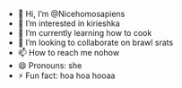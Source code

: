 - 👋 Hi, I’m @Nicehomosapiens
- 👀 I’m interested in kirieshka
- 🌱 I’m currently learning how to cook
- 💞️ I’m looking to collaborate on brawl srats
- 📫 How to reach me nohow
- 😄 Pronouns: she
- ⚡ Fun fact: hoa hoa hooaa

<!---
Nicehomosapiens/Nicehomosapiens is a ✨ special ✨ repository because its `README.md` (this file) appears on your GitHub profile.
You can click the Preview link to take a look at your changes.
--->
